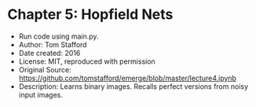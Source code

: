 # Chapter 5: Hopfield Nets

* Run code using main.py.
* Author: Tom Stafford
* Date created: 2016
* License: MIT, reproduced with permission
* Original Source: https://github.com/tomstafford/emerge/blob/master/lecture4.ipynb
* Description: Learns binary images. Recalls perfect versions from noisy input images.

